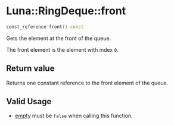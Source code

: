 # Luna::RingDeque::front

```c++
const_reference front() const
```

Gets the element at the front of the queue. 

The front element is the element with index `0`. 

## Return value
Returns one constant reference to the front element of the queue. 

## Valid Usage
* [empty](class_luna_1_1_ring_deque_1a644718bb2fb240de962dc3c9a1fdf0dc.md) must be `false` when calling this function. 

